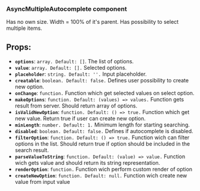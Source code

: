 ### **AsyncMultipleAutocomplete component**

Has no own size. Width = 100% of it's parent. Has possibility to select multiple items.

## Props:

- **`options`**: `array. Default: []`. The list of options.
- **`value`**: `array. Default: [].` Selected options.
- **`placeholder`**: `string. Default: ''.` Input placeholder.
- **`creatable`**: `boolean. Default: false.` Defines user possibility to create new option.
- **`onChange`**: `function.` Function which get selected values on select option.
- **`makeOptions`**: `function. Default: (values) => values.` Function gets result from server. Should return array of options.
- **`isValidNewOption`**: `function. Default: () => true.` Function which get new value. Return true if user can create new option.
- **`minLength`**: `number. Default: 1.` Minimum length for starting searching.
- **`disabled`**: `boolean. Default: false.` Defines if autocomplete is disabled.
- **`filterOption`**: `function. Default: () => true.` Function wich can filter options in the list. Should return true if option should be included in the search result.
- **`parseValueToString`**: `function. Default: (value) => value.` Function wich gets value and should return its string representation.
- **`renderOption`**: `function.` Function wich perform custom render of option
- **`createNewOption`**: `function. Default: null.` Function wich create new value from input value
